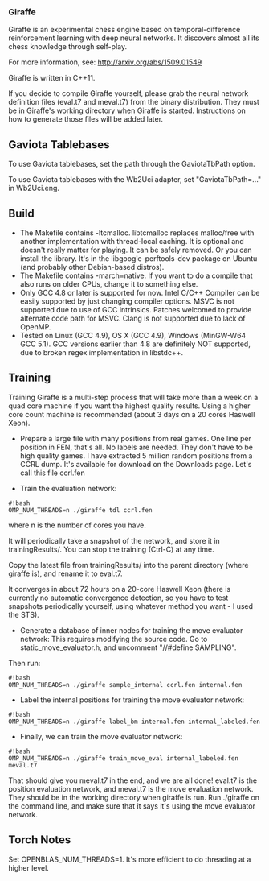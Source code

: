 ### Giraffe ###

Giraffe is an experimental chess engine based on temporal-difference reinforcement learning with deep neural networks. It discovers almost all its chess knowledge through self-play.

For more information, see: http://arxiv.org/abs/1509.01549

Giraffe is written in C++11.

If you decide to compile Giraffe yourself, please grab the neural network definition files (eval.t7 and meval.t7) from the binary distribution. They must be in Giraffe's working directory when Giraffe is started. Instructions on how to generate those files will be added later.

## Gaviota Tablebases ##
To use Gaviota tablebases, set the path through the GaviotaTbPath option.

To use Gaviota tablebases with the Wb2Uci adapter, set "GaviotaTbPath=..." in Wb2Uci.eng.

## Build ##
* The Makefile contains -ltcmalloc. libtcmalloc replaces malloc/free with another implementation with thread-local caching. It is optional and doesn't really matter for playing. It can be safely removed. Or you can install the library. It's in the libgoogle-perftools-dev package on Ubuntu (and probably other Debian-based distros).
* The Makefile contains -march=native. If you want to do a compile that also runs on older CPUs, change it to something else.
* Only GCC 4.8 or later is supported for now. Intel C/C++ Compiler can be easily supported by just changing compiler options. MSVC is not supported due to use of GCC intrinsics. Patches welcomed to provide alternate code path for MSVC. Clang is not supported due to lack of OpenMP.
* Tested on Linux (GCC 4.9), OS X (GCC 4.9), Windows (MinGW-W64 GCC 5.1). GCC versions earlier than 4.8 are definitely NOT supported, due to broken regex implementation in libstdc++.

## Training ##
Training Giraffe is a multi-step process that will take more than a week on a quad core machine if you want the highest quality results. Using a higher core count machine is recommended (about 3 days on a 20 cores Haswell Xeon).

* Prepare a large file with many positions from real games. One line per position in FEN, that's all. No labels are needed. They don't have to be high quality games. I have extracted 5 million random positions from a CCRL dump. It's available for download on the Downloads page. Let's call this file ccrl.fen

* Train the evaluation network:

```
#!bash
OMP_NUM_THREADS=n ./giraffe tdl ccrl.fen
```
where n is the number of cores you have.

It will periodically take a snapshot of the network, and store it in trainingResults/. You can stop the training (Ctrl-C) at any time.

Copy the latest file from trainingResults/ into the parent directory (where giraffe is), and rename it to eval.t7.

It converges in about 72 hours on a 20-core Haswell Xeon (there is currently no automatic convergence detection, so you have to test snapshots periodically yourself, using whatever method you want - I used the STS).

* Generate a database of inner nodes for training the move evaluator network:
This requires modifying the source code. Go to static_move_evaluator.h, and uncomment "//#define SAMPLING".

Then run:
```
#!bash
OMP_NUM_THREADS=n ./giraffe sample_internal ccrl.fen internal.fen
```

* Label the internal positions for training the move evaluator network:
```
#!bash
OMP_NUM_THREADS=n ./giraffe label_bm internal.fen internal_labeled.fen
```

* Finally, we can train the move evaluator network:
```
#!bash
OMP_NUM_THREADS=n ./giraffe train_move_eval internal_labeled.fen meval.t7
```

That should give you meval.t7 in the end, and we are all done! eval.t7 is the position evaluation network, and meval.t7 is the move evaluation network. They should be in the working directory when giraffe is run. Run ./giraffe on the command line, and make sure that it says it's using the move evaluator network.

## Torch Notes ##
Set OPENBLAS_NUM_THREADS=1. It's more efficient to do threading at a higher level.
